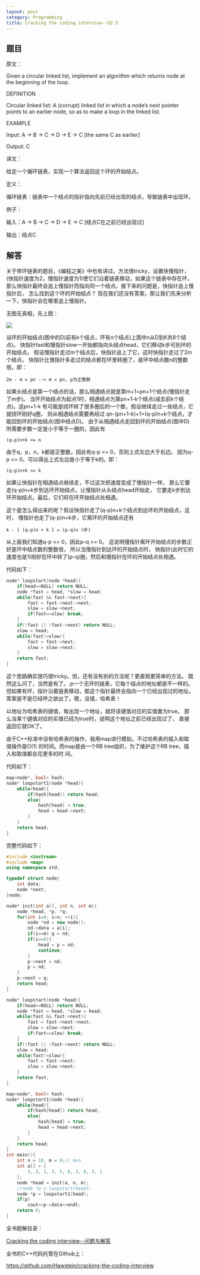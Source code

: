 ```yaml
---
layout: post
category: Programming
title: Cracking the coding interview--Q2.5
---
```


## 题目

原文：

Given a circular linked list, implement an algorithm which returns 
node at the beginning of the loop.

DEFINITION

Circular linked list: A (corrupt) linked list in which a node’s next 
pointer points to an earlier node, so as to make a loop in the linked 
list.

EXAMPLE

Input: A -> B -> C -> D -> E -> C [the same C as earlier]

Output: C

译文：

给定一个循环链表，实现一个算法返回这个环的开始结点。

定义：

循环链表：链表中一个结点的指针指向先前已经出现的结点，导致链表中出现环。

例子：

输入：A -> B -> C -> D -> E -> C [结点C在之前已经出现过]

输出：结点C

## 解答

关于带环链表的题目，《编程之美》中也有讲过。方法很tricky，设置快慢指针，
(快指针速度为2，慢指针速度为1)使它们沿着链表移动，如果这个链表中存在环，
那么快指针最终会追上慢指针而指向同一个结点。接下来的问题是，快指针追上慢指针后，
怎么找到这个环的开始结点？
现在我们还没有答案，那让我们先来分析一下，快指针会在哪里追上慢指针。

无图无真相，先上图：

<img src="/assets/img/2012/12/17/circularlist.jpg" />

设环的开始结点(图中的D)前有k个结点，环有n个结点(上图中n从D到K共8个结点)。
快指针fast和慢指针slow一开始都指向头结点head，它们移动k步可到环的开始结点。
假设慢指针走过m个结点后，快指针追上了它，这时快指针走过了2m个结点。
快指针比慢指针多走过的结点都在环里转圈了，是环中结点数n的整数倍，即：

	2m - m = pn --> m = pn, p为正整数

如果头结点是第一个结点的话，那么相遇结点就是第m+1=pn+1个结点(慢指针走了m步)。
当环开始结点为起点1时，相遇结点为第pn+1-k个结点(减去前k个结点)。这pn+1-k
有可能是绕环转了很多圈后的一个数，假设继续走过一些结点，它就绕环刚好q圈，
则从相遇结点需要再经过
qn-(pn+1-k)+1=(q-p)n+k个结点，才能回到环的开始结点(图中结点D)。
由于从相遇结点走回到环的开始结点(图中D)所需要步数一定是小于等于一圈的，因此有

	(q-p)n+k <= n 
	
由于q，p，n，k都是正整数，因此有q-p <= 0，否则上式左边大于右边。
因为q-p <= 0，可以得出上式左边是小于等于k的。即：

	(q-p)n+k <= k

如果让快指针在相遇结点继续走，不过这次把速度变成了慢指针一样，
那么它要走(q-p)n+k步到达环开始结点，让慢指针从头结点head开始走，
它要走k步到达环开始结点。最后，它们将在环开始结点处相遇。

这个是怎么得出来的呢？假设快指针走了(q-p)n+k个结点到达环的开始结点，这时，
慢指针也走了(q-p)n+k步，它离环的开始结点还有

	k - [ (q-p)n + k ] = (p-q)n (步)

从上面我们知道q-p <= 0，因此p-q >= 0。
这说明慢指针离环开始结点的步数正好是环中结点数的整数倍，
所以当慢指针到达环的开始结点时，
快指针(此时它的速度也是1)刚好在环中转了(p-q)圈，然后和慢指针在环的开始结点处相遇。

代码如下：

```cpp
node* loopstart(node *head){
	if(head==NULL) return NULL;
	node *fast = head, *slow = head;
	while(fast && fast->next){
		fast = fast->next->next;
		slow = slow->next;
		if(fast==slow) break;
	}
	if(!fast || !fast->next) return NULL;
	slow = head;
	while(fast!=slow){
		fast = fast->next;
		slow = slow->next;
	}
	return fast;
}
```

这个思路确实很巧很tricky。但，还有没有别的方法呢？更直观更简单的方法。
既然这么问了，当然是有了。:p一个无环的链表，它每个结点的地址都是不一样的。
但如果有环，指针沿着链表移动，那这个指针最终会指向一个已经出现过的地址。
答案是不是已经呼之欲出了。嗯，没错，哈希表！

以地址为哈希表的键值，每出现一个地址，就将该键值对应的实值置为true。
那么当某个键值对应的实值已经为true时，说明这个地址之前已经出现过了，
直接返回它就OK了。

由于C++标准中没有哈希表的操作，我用map进行模拟。不过哈希表的插入和取值操作是O(1)
的时间。而map是由一个RB tree组织，为了维护这个RB tree，插入和取值都会花更多的时
间。

代码如下：

```cpp
map<node*, bool> hash;
node* loopstart1(node *head){
	while(head){
		if(hash[head]) return head;
		else{
			hash[head] = true;
			head = head->next;
		}
	}
	return head;
}
```

完整代码如下：

```cpp
#include <iostream>
#include <map>
using namespace std;

typedef struct node{
	int data;
	node *next;
}node;

node* init(int a[], int n, int m){
	node *head, *p, *q;
	for(int i=0; i<n; ++i){
		node *nd = new node();
		nd->data = a[i];
		if(i==m) q = nd;
		if(i==0){
			head = p = nd;
			continue;
		}
		p->next = nd;
		p = nd;
	}
	p->next = q;
	return head;
}

node* loopstart(node *head){
	if(head==NULL) return NULL;
	node *fast = head, *slow = head;
	while(fast && fast->next){
		fast = fast->next->next;
		slow = slow->next;
		if(fast==slow) break;
	}
	if(!fast || !fast->next) return NULL;
	slow = head;
	while(fast!=slow){
		fast = fast->next;
		slow = slow->next;
	}
	return fast;
}

map<node*, bool> hash;
node* loopstart1(node *head){
	while(head){
		if(hash[head]) return head;
		else{
			hash[head] = true;
			head = head->next;
		}
	}
	return head;
}
int main(){
	int n = 10, m = 9;// m<n
	int a[] = {
		3, 2, 1, 3, 5, 6, 2, 6, 3, 1 
	};
	node *head = init(a, n, m);
	//node *p = loopstart(head);
	node *p = loopstart1(head);
	if(p)
		cout<<p->data<<endl;
	return 0;
}
```


全书题解目录：

[Cracking the coding interview--问题与解答](/posts/ctci-solutions-contents.html)

全书的C++代码托管在Github上：

<https://github.com/Hawstein/cracking-the-coding-interview>

